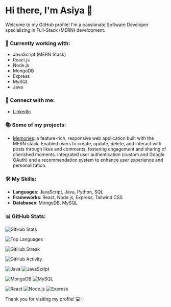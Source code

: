 
# Hi there, I'm Asiya 👋

Welcome to my GitHub profile! I'm a passionate Software Developer specializing in Full-Stack (MERN) development.

### 🌱 Currently working with:
- JavaScript (MERN Stack)
- React.js
- Node.js
- MongoDB
- Express
- MySQL
- Java

### 💼 Connect with me:
- [LinkedIn](https://www.linkedin.com/in/asiyask/)

### 📚 Some of my projects:
- [Memories](https://memories-xulc.onrender.com): a feature-rich, responsive web application built with the MERN stack. Enabled users to create, update, delete, and interact 
  with posts through likes and comments, fostering engagement and sharing of cherished moments. Integrated user authentication (custom and Google OAuth) and a recommendation 
  system to enhance user experience and personalization.


### 🛠️ My Skills:
- **Languages**: JavaScript, Java, Python, SQL
- **Frameworks**: React, Node.js, Express, Tailwind CSS
- **Databases**: MongoDB, MySQL

### 📊 GitHub Stats:
![GitHub Stats](https://github-readme-stats.vercel.app/api?username=Asiya338&show_icons=true&theme=radical)

![Top Languages](https://github-readme-stats.vercel.app/api/top-langs/?username=Asiya338&layout=compact&theme=radical)

![GitHub Streak](https://github-readme-streak-stats.herokuapp.com/?user=Asiya338&theme=radical)

![GitHub Activity](https://activity-graph.herokuapp.com/graph?username=Asiya338&theme=github)

![Java](https://img.shields.io/badge/Java-F8D03C?style=flat&logo=java&logoColor=white)
![JavaScript](https://img.shields.io/badge/JavaScript-F8D03C?style=flat&logo=javascript&logoColor=white)

![MongoDB](https://img.shields.io/badge/MongoDB-47A248?style=flat&logo=mongodb&logoColor=white)
![MySQL](https://img.shields.io/badge/MySQL-4479A1?style=flat&logo=mysql&logoColor=white)

![React](https://img.shields.io/badge/React-61DAFB?style=flat&logo=react&logoColor=black)
![Node.js](https://img.shields.io/badge/Node.js-339933?style=flat&logo=node.js&logoColor=white)
![Express](https://img.shields.io/badge/Express-000000?style=flat&logo=express&logoColor=white)


Thank you for visiting my profile! 💻✨
